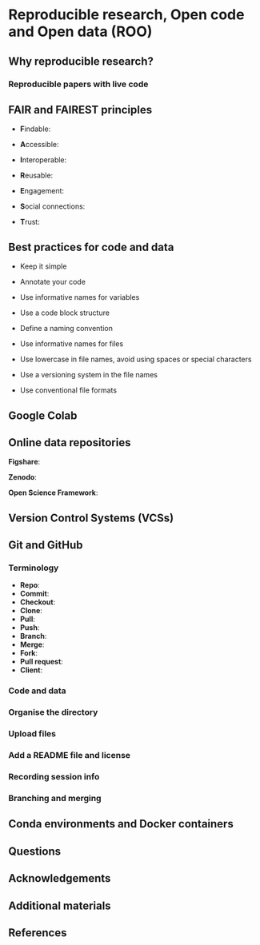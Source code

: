 # Reproducible research, Open code and Open data (ROO)

## Why reproducible research?

### Reproducible papers with live code

## FAIR and FAIREST principles

- **F**indable:
- **A**ccessible:
- **I**nteroperable:
- **R**eusable:

- **E**ngagement:
- **S**ocial connections:
- **T**rust:

## Best practices for code and data

- Keep it simple
- Annotate your code
- Use informative names for variables
- Use a code block structure

- Define a naming convention
- Use informative names for files
- Use lowercase in file names, avoid using spaces or special characters
- Use a versioning system in the file names
- Use conventional file formats

## Google Colab

## Online data repositories

**Figshare**:

**Zenodo**:

**Open Science Framework**:

## Version Control Systems (VCSs)

## Git and GitHub

### Terminology

- **Repo**:
- **Commit**:
- **Checkout**:
- **Clone**:
- **Pull**:
- **Push**:
- **Branch**:
- **Merge**:
- **Fork**:
- **Pull request**:
- **Client**:

### Code and data

### Organise the directory

### Upload files

### Add a README file and license

### Recording session info

### Branching and merging

## Conda environments and Docker containers

## Questions

## Acknowledgements

## Additional materials

## References

